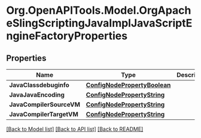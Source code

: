 # Org.OpenAPITools.Model.OrgApacheSlingScriptingJavaImplJavaScriptEngineFactoryProperties
## Properties

Name | Type | Description | Notes
------------ | ------------- | ------------- | -------------
**JavaClassdebuginfo** | [**ConfigNodePropertyBoolean**](ConfigNodePropertyBoolean.md) |  | [optional] 
**JavaJavaEncoding** | [**ConfigNodePropertyString**](ConfigNodePropertyString.md) |  | [optional] 
**JavaCompilerSourceVM** | [**ConfigNodePropertyString**](ConfigNodePropertyString.md) |  | [optional] 
**JavaCompilerTargetVM** | [**ConfigNodePropertyString**](ConfigNodePropertyString.md) |  | [optional] 

[[Back to Model list]](../README.md#documentation-for-models) [[Back to API list]](../README.md#documentation-for-api-endpoints) [[Back to README]](../README.md)

